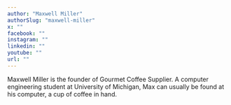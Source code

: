 ```yaml
---
author: "Maxwell Miller"
authorSlug: "maxwell-miller"
x: ""
facebook: ""
instagram: ""
linkedin: ""
youtube: ""
url: ""
---
```


Maxwell Miller is the founder of Gourmet Coffee Supplier. A computer engineering student at University of Michigan, Max can usually be found at his computer, a cup of coffee in hand.
